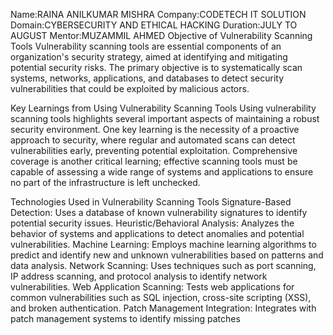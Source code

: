 Name:RAINA ANILKUMAR MISHRA 
Company:CODETECH IT SOLUTION 
Domain:CYBERSECURITY AND ETHICAL HACKING 
Duration:JULY TO AUGUST 
Mentor:MUZAMMIL AHMED
Objective of Vulnerability Scanning Tools
Vulnerability scanning tools are essential components of an organization's security strategy, aimed at identifying and mitigating potential security risks. The primary objective is to systematically scan systems, networks, applications, and databases to detect security vulnerabilities that could be exploited by malicious actors. 

Key Learnings from Using Vulnerability Scanning Tools
Using vulnerability scanning tools highlights several important aspects of maintaining a robust security environment. One key learning is the necessity of a proactive approach to security, where regular and automated scans can detect vulnerabilities early, preventing potential exploitation. Comprehensive coverage is another critical learning; effective scanning tools must be capable of assessing a wide range of systems and applications to ensure no part of the infrastructure is left unchecked.

Technologies Used in Vulnerability Scanning Tools
Signature-Based Detection: Uses a database of known vulnerability signatures to identify potential security issues.
Heuristic/Behavioral Analysis: Analyzes the behavior of systems and applications to detect anomalies and potential vulnerabilities.
Machine Learning: Employs machine learning algorithms to predict and identify new and unknown vulnerabilities based on patterns and data analysis.
Network Scanning: Uses techniques such as port scanning, IP address scanning, and protocol analysis to identify network vulnerabilities.
Web Application Scanning: Tests web applications for common vulnerabilities such as SQL injection, cross-site scripting (XSS), and broken authentication.
Patch Management Integration: Integrates with patch management systems to identify missing patches
